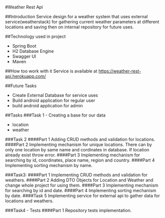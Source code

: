 #Weather Rest Api

##Introduction
Service design for a weather system that uses external service(weatherstack) for gathering current weather parameters at different locations and saving then on internal repository for future uses.

##Technology used in project
- Spring Boot
- H2 Database Engine
- Swagger UI
- Maven

##How too work with it
Service is available at https://weather-rest-api.herokuapp.com/

##Future Tasks
- Create External Database for service uses
- Build android application for regular user
- build android application for admin

##Tasks
###Task 1 - Creating a base for our data
- location
- weather

###Task 2
####Part 1 
Adding CRUD methods and validation for locations.
####Part 2
Implementing mechanism for unique locations. There can by only one location by same name and cordinates in database. If location already exist throw error.
####Part 3
Implementing mechanism for searching by id, coordinates, place name, region and country.
####Part 4
Implementing sorting mechanism by name.

###Task3:
####Part 1
Implementing CRUD methods and validation for weathers.
####Part 2
Adding DTO Objects for Location and Weather and change whole project for using them.
####Part 3
Implementing mechanism for searching by id and date.
####Part 4
Implementing sorting mechanism by date.
####Task 5
Implementing service for external api to gather data for locations and weathers.

###Task4 - Tests
####Part 1
Repository tests implementation.
